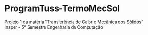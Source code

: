 # ProgramTuss-TermoMecSol
Projeto 1 da matéria "Transferência de Calor e Mecânica dos Sòlidos"
Insper - 5º Semestre Engenharia da Computação
